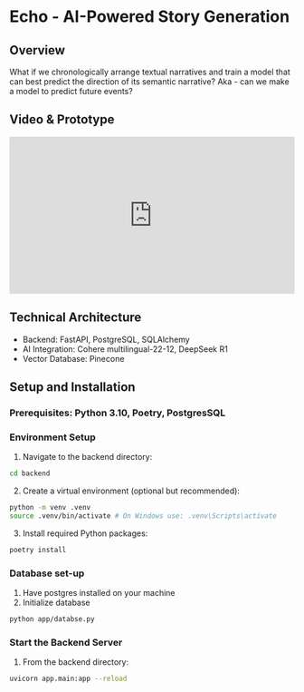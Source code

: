 # Echo - AI-Powered Story Generation

## Overview
What if we chronologically arrange textual narratives and train a model that can best predict the direction of its semantic narrative? Aka - can we make a model to predict future events?

## Video & Prototype
<div style="position: relative; padding-bottom: 54.961832061068705%; height: 0;"><iframe src="https://www.loom.com/embed/adaaaf3ed7914ae690c54d4213e0909f?sid=5d0b8337-03c0-4437-831c-1be7300f4e2c" frameborder="0" webkitallowfullscreen mozallowfullscreen allowfullscreen style="position: absolute; top: 0; left: 0; width: 100%; height: 100%;"></iframe></div>

## Technical Architecture
- Backend: FastAPI, PostgreSQL, SQLAlchemy
- AI Integration: Cohere multilingual-22-12, DeepSeek R1
- Vector Database: Pinecone


## Setup and Installation
### Prerequisites: Python 3.10, Poetry, PostgresSQL
### Environment Setup
1. Navigate to the backend directory:
```bash
cd backend
```
2. Create a virtual environment (optional but recommended):
```bash
python -m venv .venv
source .venv/bin/activate # On Windows use: .venv\Scripts\activate
```
3. Install required Python packages:
```bash
poetry install
```
### Database set-up
1. Have postgres installed on your machine
2. Initialize database
```bash
python app/databse.py
```
### Start the Backend Server
1. From the backend directory:
```bash
uvicorn app.main:app --reload
```
